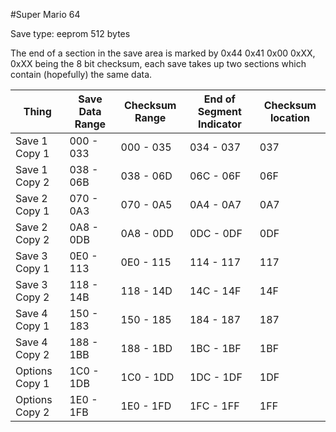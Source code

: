 #Super Mario 64

Save type: eeprom 512 bytes

The end of a section in the save area is marked by 0x44 0x41 0x00 0xXX, 0xXX being the 8 bit checksum, each save takes up two sections which contain (hopefully) the same data.

| Thing          | Save Data Range | Checksum Range | End of Segment Indicator | Checksum location |
|----------------|-----------------|----------------|--------------------------|-------------------|
| Save 1 Copy 1  | 000 - 033       | 000 - 035      | 034 - 037                | 037               |
| Save 1 Copy 2  | 038 - 06B       | 038 - 06D      | 06C - 06F                | 06F               |
| Save 2 Copy 1  | 070 - 0A3       | 070 - 0A5      | 0A4 - 0A7                | 0A7               |
| Save 2 Copy 2  | 0A8 - 0DB       | 0A8 - 0DD      | 0DC - 0DF                | 0DF               |
| Save 3 Copy 1  | 0E0 - 113       | 0E0 - 115      | 114 - 117                | 117               |
| Save 3 Copy 2  | 118 - 14B       | 118 - 14D      | 14C - 14F                | 14F               |
| Save 4 Copy 1  | 150 - 183       | 150 - 185      | 184 - 187                | 187               |
| Save 4 Copy 2  | 188 - 1BB       | 188 - 1BD      | 1BC - 1BF                | 1BF               |
| Options Copy 1 | 1C0 - 1DB       | 1C0 - 1DD      | 1DC - 1DF                | 1DF               |
| Options Copy 2 | 1E0 - 1FB       | 1E0 - 1FD      | 1FC - 1FF                | 1FF               |

